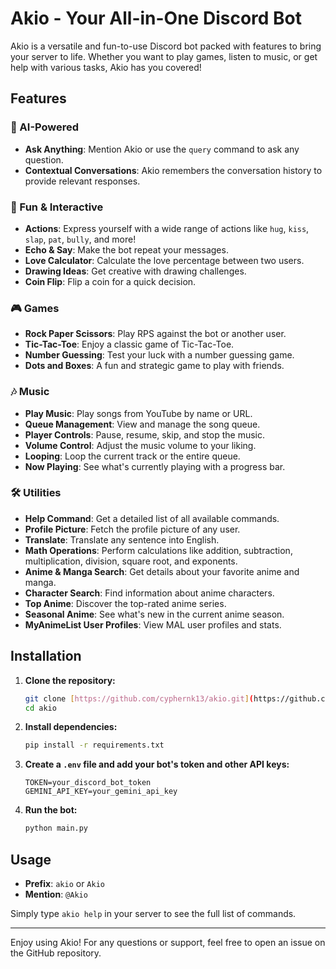 # Akio - Your All-in-One Discord Bot

Akio is a versatile and fun-to-use Discord bot packed with features to bring your server to life. Whether you want to play games, listen to music, or get help with various tasks, Akio has you covered!

## Features

### 🤖 AI-Powered
* **Ask Anything**: Mention Akio or use the `query` command to ask any question.
* **Contextual Conversations**: Akio remembers the conversation history to provide relevant responses.

### 🎉 Fun & Interactive
* **Actions**: Express yourself with a wide range of actions like `hug`, `kiss`, `slap`, `pat`, `bully`, and more!
* **Echo & Say**: Make the bot repeat your messages.
* **Love Calculator**: Calculate the love percentage between two users.
* **Drawing Ideas**: Get creative with drawing challenges.
* **Coin Flip**: Flip a coin for a quick decision.

### 🎮 Games
* **Rock Paper Scissors**: Play RPS against the bot or another user.
* **Tic-Tac-Toe**: Enjoy a classic game of Tic-Tac-Toe.
* **Number Guessing**: Test your luck with a number guessing game.
* **Dots and Boxes**: A fun and strategic game to play with friends.

### 🎶 Music
* **Play Music**: Play songs from YouTube by name or URL.
* **Queue Management**: View and manage the song queue.
* **Player Controls**: Pause, resume, skip, and stop the music.
* **Volume Control**: Adjust the music volume to your liking.
* **Looping**: Loop the current track or the entire queue.
* **Now Playing**: See what's currently playing with a progress bar.


### 🛠️ Utilities
* **Help Command**: Get a detailed list of all available commands.
* **Profile Picture**: Fetch the profile picture of any user.
* **Translate**: Translate any sentence into English.
* **Math Operations**: Perform calculations like addition, subtraction, multiplication, division, square root, and exponents.
* **Anime & Manga Search**: Get details about your favorite anime and manga.
* **Character Search**: Find information about anime characters.
* **Top Anime**: Discover the top-rated anime series.
* **Seasonal Anime**: See what's new in the current anime season.
* **MyAnimeList User Profiles**: View MAL user profiles and stats.

## Installation

1.  **Clone the repository:**
    ```sh
    git clone [https://github.com/cyphernk13/akio.git](https://github.com/cyphernk13/akio.git)
    cd akio
    ```
2.  **Install dependencies:**
    ```sh
    pip install -r requirements.txt
    ```
3.  **Create a `.env` file and add your bot's token and other API keys:**
    ```
    TOKEN=your_discord_bot_token
    GEMINI_API_KEY=your_gemini_api_key
    ```
4.  **Run the bot:**
    ```sh
    python main.py
    ```

## Usage

* **Prefix**: `akio` or `Akio`
* **Mention**: `@Akio`

Simply type `akio help` in your server to see the full list of commands.

---

Enjoy using Akio! For any questions or support, feel free to open an issue on the GitHub repository.